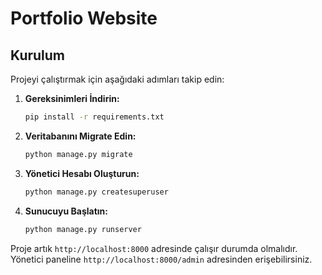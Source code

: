 # Portfolio Website


## Kurulum

Projeyi çalıştırmak için aşağıdaki adımları takip edin:

1. **Gereksinimleri İndirin:**
    ```bash
    pip install -r requirements.txt
    ```

2. **Veritabanını Migrate Edin:**
    ```bash
    python manage.py migrate
    ```

3. **Yönetici Hesabı Oluşturun:**
    ```bash
    python manage.py createsuperuser
    ```

4. **Sunucuyu Başlatın:**
    ```bash
    python manage.py runserver
    ```

Proje artık `http://localhost:8000` adresinde çalışır durumda olmalıdır. Yönetici paneline `http://localhost:8000/admin` adresinden erişebilirsiniz.


